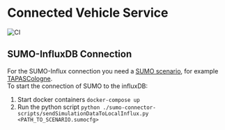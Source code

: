 Connected Vehicle Service
=========================

![CI](https://github.com/ChFlick/connected-vehicle-microservice/workflows/CI/badge.svg)

SUMO-InfluxDB Connection
------------------------
For the SUMO-Influx connection you need a [SUMO scenario](https://sumo.dlr.de/docs/Data/Scenarios.html), for example [TAPASCologne](https://sumo.dlr.de/docs/Data/Scenarios/TAPASCologne.html).  
To start the connection of SUMO to the influxDB:
1.  Start docker containers `docker-compose up`
2.  Run the python script `python ./sumo-connector-scripts/sendSimulationDataToLocalInflux.py <PATH_TO_SCENARIO.sumocfg>`
